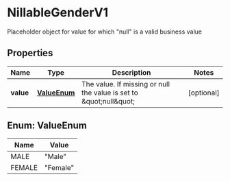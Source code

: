 

# NillableGenderV1

Placeholder object for value for which \"null\" is a valid business value

## Properties

Name | Type | Description | Notes
------------ | ------------- | ------------- | -------------
**value** | [**ValueEnum**](#ValueEnum) | The value. If missing or null the value is set to \&quot;null\&quot; |  [optional]



## Enum: ValueEnum

Name | Value
---- | -----
MALE | &quot;Male&quot;
FEMALE | &quot;Female&quot;



